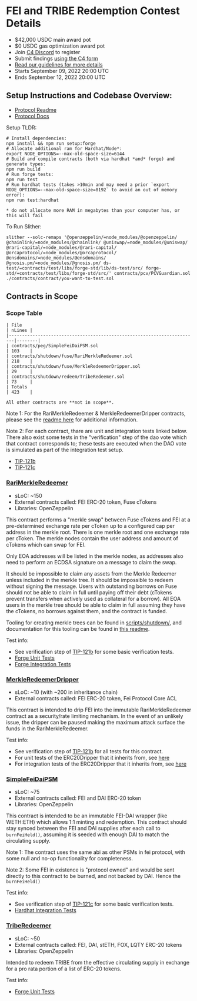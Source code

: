 # FEI and TRIBE Redemption Contest Details
- $42,000 USDC main award pot
- $0 USDC gas optimization award pot
- Join [C4 Discord](https://discord.gg/code4rena) to register
- Submit findings [using the C4 form](https://code4rena.com/contests/2022-09-fei-and-tribe-redemption-contest/submit)
- [Read our guidelines for more details](https://docs.code4rena.com/roles/wardens)
- Starts September 09, 2022 20:00 UTC
- Ends September 12, 2022 20:00 UTC

## Setup Instructions and Codebase Overview: 
- [Protocol Readme](https://github.com/code-423n4/2022-09-tribe/blob/main/protocolReadme.md)
- [Protocol Docs](https://docs.fei.money)

Setup TLDR:
```
# Install dependencies:
npm install && npm run setup:forge
# Allocate additional ram for Hardhat/Node*:
export NODE_OPTIONS=--max-old-space-size=6144
# Build and compile contracts (both via hardhat *and* forge) and generate types: 
npm run build
# Run forge tests: 
npm run test
# Run hardhat tests (takes >10min and may need a prior `export NODE_OPTIONS=--max-old-space-size=8192` to avoid an out of memory error): 
npm run test:hardhat

* do not allocate more RAM in megabytes than your computer has, or this will fail
```

To Run Slither:
```
slither --solc-remaps '@openzeppelin/=node_modules/@openzeppelin/ @chainlink/=node_modules/@chainlink/ @uniswap/=node_modules/@uniswap/ @rari-capital/=node_modules/@rari-capital/ @orcaprotocol/=node_modules/@orcaprotocol/ @ensdomains/=node_modules/@ensdomains/ @gnosis.pm/=node_modules/@gnosis.pm/ ds-test/=contracts/test/libs/forge-std/lib/ds-test/src/ forge-std/=contracts/test/libs/forge-std/src/' contracts/pcv/PCVGuardian.sol ./contracts/contract/you-want-to-test.sol
```

## Contracts in Scope

### Scope Table
```
| File                                                                   | nLines |
|------------------------------------------------------------------------|--------|
| contracts/peg/SimpleFeiDaiPSM.sol                                      | 103    |
| contracts/shutdown/fuse/RariMerkleRedeemer.sol                         | 218    |
| contracts/shutdown/fuse/MerkleRedeemerDripper.sol                      | 29     |
| contracts/shutdown/redeem/TribeRedeemer.sol                            | 73     |
| Totals                                                                 | 423    |

All other contracts are **not in scope**.
```

Note 1: For the RariMerkleRedeemer & MerkleRedeemerDripper contracts, please see the [readme here](https://github.com/code-423n4/2022-09-tribe/blob/main/contracts/shutdown/fuse/MerkleReedeemerSpec.md) for additional information.
 
Note 2: For each contract, thare are unit and integration tests linked below. There also exist some tests in the "verification" step of the dao vote which that contract corresponds to; these tests are executed when the DAO vote is simulated as part of the integration test setup.
 - [TIP-121b](https://github.com/code-423n4/2022-09-tribe/blob/main/proposals/dao/tip_121b.ts)
 - [TIP-121c](https://github.com/code-423n4/2022-09-tribe/blob/main/proposals/dao/tip_121c.ts)

### [RariMerkleRedeemer](https://github.com/code-423n4/2022-09-tribe/blob/main/contracts/shutdown/fuse/RariMerkleRedeemer.sol)
 - sLoC: ~150
 - External contracts called: FEI ERC-20 token, Fuse cTokens
 - Libraries: OpenZeppelin

This contract performs a "merkle swap" between Fuse cTokens and FEI at a pre-determined exchange rate per cToken up to a configured cap per address in the merkle root. There is one merkle root and one exchange rate per cToken. The merkle nodes contain the user address and amount of cTokens which can swap for FEI.

Only EOA addresses will be listed in the merkle nodes, as addresses also need to perform an ECDSA signature on a message to claim the swap.

It should be impossible to claim any assets from the Merkle Redeemer unless included in the merkle tree. It should be impossible to redeem without signing the message. Users with outstanding borrows on Fuse should not be able to claim in full until paying off their debt (cTokens prevent transfers when actively used as collateral for a borrow). All EOA users in the merkle tree should be able to claim in full assuming they have the cTokens, no borrows against them, and the contract is funded.

Tooling for creating merkle trees can be found in [scripts/shutdown/](https://github.com/code-423n4/2022-09-tribe/blob/main/scripts/shutdown/), and documentation for this tooling can be found in [this readme](https://github.com/code-423n4/2022-09-tribe/blob/main/scripts/shutdown/repayment-test-tooling-spec.md).

Test info:

 - See verification step of [TIP-121b](https://github.com/code-423n4/2022-09-tribe/blob/main/proposals/dao/tip_121b.ts) for some basic verification tests.
 - [Forge Unit Tests](https://github.com/code-423n4/2022-09-tribe/blob/main/contracts/test/unit/shutdown/fuse/rariMerkleRedeemer.t.sol)
 - [Forge Integration Tests](https://github.com/code-423n4/2022-09-tribe/blob/main/contracts/test/integration/shutdown/fuse/rariMerkleRedeemer.t.sol)

### [MerkleRedeemerDripper](https://github.com/code-423n4/2022-09-tribe/blob/main/contracts/shutdown/fuse/MerkleRedeemerDripper.sol)
 - sLoC: ~10 (with ~200 in inheritance chain)
 - External contracts called: FEI ERC-20 token, Fei Protocol Core ACL

This contract is intended to drip FEI into the immutable RariMerkleRedeemer contract as a security/rate limiting mechanism. In the event of an unlikely issue, the dripper can be paused making the maximum attack surface the funds in the RariMerkleRedeemer.

Test info:

 - See verification step of [TIP-121b](https://github.com/code-423n4/2022-09-tribe/blob/main/proposals/dao/tip_121b.ts) for all tests for this contract.
 - For unit tests of the ERC20Dripper that it inherits from, see [here](https://github.com/code-423n4/2022-09-tribe/blob/main/test/unit/pcv/utils/ERC20Dripper.test.ts)
 - For integration tests of the ERC20Dripper that it inherits from, see [here](https://github.com/code-423n4/2022-09-tribe/blob/main/test/integration/tests/pcv.ts)

### [SimpleFeiDaiPSM](https://github.com/code-423n4/2022-09-tribe/blob/main/contracts/peg/SimpleFeiDaiPSM.sol)
 - sLoC: ~75
 - External contracts called: FEI and DAI ERC-20 token
 - Libraries: OpenZeppelin

This contract is intended to be an immutable FEI-DAI wrapper (like WETH:ETH) which allows 1:1 minting and redemption. This contract should stay synced between the FEI and DAI supplies after each call to `burnFeiHeld()`, assuming it is seeded with enough DAI to match the circulating supply.

Note 1: The contract uses the same abi as other PSMs in fei protocol, with some null and no-op functionality for completeness.

Note 2: Some FEI in existence is "protocol owned" and would be sent directly to this contract to be burned, and not backed by DAI. Hence the `burnFeiHeld()`

Test info:

 - See verification step of [TIP-121c](https://github.com/code-423n4/2022-09-tribe/blob/main/proposals/dao/tip_121c.ts) for some basic verification tests.
 - [Hardhat Integration Tests](https://github.com/code-423n4/2022-09-tribe/blob/main/test/integration/tests/simpleFeiDaiPSM.ts)

### [TribeRedeemer](https://github.com/code-423n4/2022-09-tribe/blob/main/contracts/shutdown/redeem/TribeRedeemer.sol)
 - sLoC: ~50
 - External contracts called: FEI, DAI, stETH, FOX, LQTY ERC-20 tokens
 - Libraries: OpenZeppelin

Intended to redeem TRIBE from the effective circulating supply in exchange for a pro rata portion of a list of ERC-20 tokens.

Test info:
 - [Forge Unit Tests](https://github.com/code-423n4/2022-09-tribe/blob/main/contracts/test/unit/shutdown/redeemer/TribeRedeemer.t.sol)


